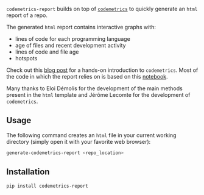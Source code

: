 `codemetrics-report` builds on top of [`codemetrics`](https://pypi.org/project/codemetrics/) to quickly generate an `html` report of a repo.


The generated `html` report contains interactive graphs with:

* lines of code for each programming language
* age of files and recent development activity
* lines of code and file age
* hotspots


Check out this [blog post](https://cerfacs.fr/coop/codemetrics) for a hands-on introduction to `codemetrics`. Most of the code in which the report relies on is based on this [notebook](https://github.com/elmotec/codemetrics/blob/master/notebooks/pandas.ipynb).


Many thanks to Eloi Démolis for the development of the main methods present in the `html` template and Jérôme Lecomte for the development of `codemetrics`.


## Usage

The following command creates an `html` file in your current working directory (simply open it with your favorite web browser):

```bash
generate-codemetrics-report <repo_location>
```


## Installation

```bash
pip install codemetrics-report
```